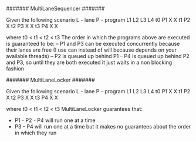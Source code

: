 ####### MultiLaneSequencer #######

 Given the following scenario
 L - lane
 P - program
          L1   L2   L3  L4
 t0 P1    X          X
 t1 P2    X
 t2 P3         X        X
 t3 P4    X    X

where t0 < t1 < t2 < t3
 The order in which the programs above are executed is guaranteed to be:
 – P1 and P3 can be executed concurrently because their lanes are free (I use can instead of will  because depends on your available threads)
 – P2 is queued up behind P1
 – P4 is queued up behind P2 and P3, so until they are both executed it just waits in a non blocking fashion




####### MultiLaneLocker #######

 Given the following scenario
 L - lane
 P - program
          L1   L2   L3  L4
 t0 P1    X          X
 t1 P2    X
 t2 P3         X        X
 t3 P4    X    X

where t0 < t1 < t2 < t3
 MultiLaneLocker guarantees that:
 - P1 - P2 - P4 will run one at a time
 - P3 - P4 will run one at a time
 but it makes no guarantees about the order in which they run




